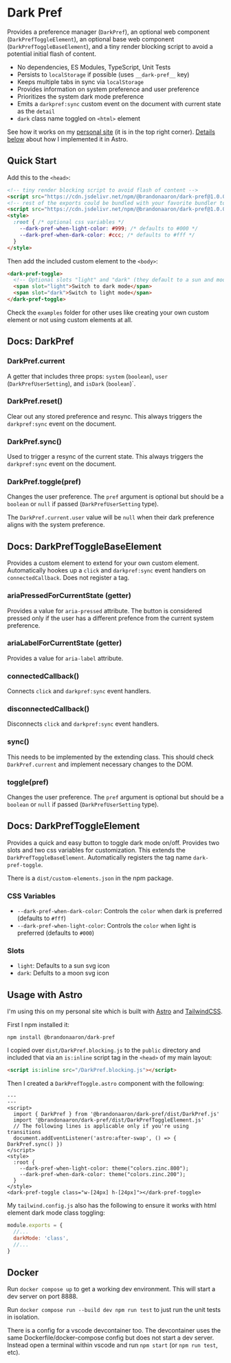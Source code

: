 # Dark Pref

Provides a preference manager (`DarkPref`), an optional web component (`DarkPrefToggleElement`), an optional base web component (`DarkPrefToggleBaseElement`), and a tiny render blocking script to avoid a potential initial flash of content.

* No dependencies, ES Modules, TypeScript, Unit Tests
* Persists to `localStorage` if possible (uses `__dark-pref__` key)
* Keeps multiple tabs in sync via `localStorage`
* Provides information on system preference and user preference
* Prioritizes the system dark mode preference
* Emits a `darkpref:sync` custom event on the document with current state as the `detail`
* `dark` class name toggled on `<html>` element

See how it works on my [personal site](https://meh.pub) (it is in the top right corner). [Details below](#usage-with-astro) about how I implemented it in Astro.

## Quick Start

Add this to the `<head>`:

```html
<!-- tiny render blocking script to avoid flash of content -->
<script src="https://cdn.jsdelivr.net/npm/@brandonaaron/dark-pref@1.0.0/dist/DarkPref.blocking.js"></script>
<!-- rest of the exports could be bundled with your favorite bundler too -->
<script src="https://cdn.jsdelivr.net/npm/@brandonaaron/dark-pref@1.0.0/dist/DarkPrefToggleElement.js" type="module"></script>
<style>
  :root { /* optional css variables */
    --dark-pref-when-light-color: #999; /* defaults to #000 */
    --dark-pref-when-dark-color: #ccc; /* defaults to #fff */
  }
</style>
```

Then add the included custom element to the `<body>`:

```html
<dark-pref-toggle>
  <!-- Optional slots "light" and "dark" (they default to a sun and moon svg) -->
  <span slot="light">Switch to dark mode</span>
  <span slot="dark">Switch to light mode</span>
</dark-pref-toggle>
```

Check the `examples` folder for other uses like creating your own custom element or not using custom elements at all.

## Docs: DarkPref

### DarkPref.current

A getter that includes three props: `system` (`boolean`), `user` (`DarkPrefUserSetting`), and `isDark` (`boolean`)`.

### DarkPref.reset()

Clear out any stored preference and resync. This always triggers the `darkpref:sync` event on the document.

### DarkPref.sync()

Used to trigger a resync of the current state. This always triggers the `darkpref:sync` event on the document.

### DarkPref.toggle(pref)

Changes the user preference. The `pref` argument is optional but should be a `boolean` or `null` if passed (`DarkPrefUserSetting` type).

The `DarkPref.current.user` value will be `null` when their dark preference aligns with the system preference.


## Docs: DarkPrefToggleBaseElement

Provides a custom element to extend for your own custom element. Automatically hookes up a `click` and `darkpref:sync` event handlers on `connectedCallback`.  Does not register a tag.

### ariaPressedForCurrentState (getter)

Provides a value for `aria-pressed` attribute. The button is considered pressed only if the user has a different prefence from the current system preference.

### ariaLabelForCurrentState (getter)

Provides a value for `aria-label` attribute.

### connectedCallback()

Connects `click` and `darkpref:sync` event handlers.

### disconnectedCallback()

Disconnects `click` and `darkpref:sync` event handlers.

### sync()

This needs to be implemented by the extending class. This should check `DarkPref.current` and implement necessary changes to the DOM.

### toggle(pref)

Changes the user preference. The `pref` argument is optional but should be a `boolean` or `null` if passed (`DarkPrefUserSetting` type).


## Docs: DarkPrefToggleElement

Provides a quick and easy button to toggle dark mode on/off. Provides two slots and two css variables for customization. This extends the `DarkPrefToggleBaseElement`. Automatically registers the tag name `dark-pref-toggle`.

There is a `dist/custom-elements.json` in the npm package.

### CSS Variables

 * `--dark-pref-when-dark-color`: Controls the `color` when dark is preferred (defaults to `#fff`)
 * `--dark-pref-when-light-color`: Controls the `color` when light is preferred (defaults to `#000`)

### Slots

* `light`: Defaults to a sun svg icon
* `dark`: Defults to a moon svg icon

## Usage with Astro

I'm using this on my personal site which is built with [Astro](https://astro.build/) and [TailwindCSS](https://tailwindcss.com/).

First I npm installed it:

```
npm install @brandonaaron/dark-pref
```

I copied over `dist/DarkPref.blocking.js` to the `public` directory and included that via an `is:inline` script tag in the `<head>` of my main layout:

```html
<script is:inline src="/DarkPref.blocking.js"></script>
```

Then I created a `DarkPrefToggle.astro` component with the following:

```astro
---
---
<script>
  import { DarkPref } from '@brandonaaron/dark-pref/dist/DarkPref.js'
  import '@brandonaaron/dark-pref/dist/DarkPrefToggleElement.js'
  // The following lines is applicable only if you're using transitions
  document.addEventListener('astro:after-swap', () => { DarkPref.sync() })
</script>
<style>
  :root {
    --dark-pref-when-light-color: theme("colors.zinc.800");
    --dark-pref-when-dark-color: theme("colors.zinc.200");
  }
</style>
<dark-pref-toggle class="w-[24px] h-[24px]"></dark-pref-toggle>
```

My `tailwind.config.js` also has the following to ensure it works with html element dark mode class toggling:

```js
module.exports = {
  //...
  darkMode: 'class',
  //...
}
```

## Docker

Run `docker compose up` to get a working dev environment. This will start a dev server on port 8888.

Run `docker compose run --build dev npm run test` to just run the unit tests in isolation.

There is a config for a vscode devcontainer too. The devcontainer uses the same Dockerfile/docker-compose config but does not start a dev server. Instead open a terminal within vscode and run `npm start` (or `npm run test`, etc).

